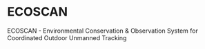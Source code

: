 # ECOSCAN
ECOSCAN - Environmental Conservation &amp; Observation System for Coordinated Outdoor Unmanned Tracking
